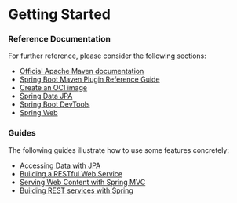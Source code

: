 # Getting Started

### Reference Documentation
For further reference, please consider the following sections:

* [Official Apache Maven documentation](https://maven.apache.org/guides/index.html)
* [Spring Boot Maven Plugin Reference Guide](https://docs.spring.io/spring-boot/docs/3.2.4.RELEASE/maven-plugin/reference/html/)
* [Create an OCI image](https://docs.spring.io/spring-boot/docs/3.2.4.RELEASE/maven-plugin/reference/html/#build-image)
* [Spring Data JPA](https://docs.spring.io/spring-boot/docs/3.2.4.RELEASE/reference/htmlsingle/index.html#data.sql.jpa-and-spring-data)
* [Spring Boot DevTools](https://docs.spring.io/spring-boot/docs/3.2.4.RELEASE/reference/htmlsingle/index.html#using.devtools)
* [Spring Web](https://docs.spring.io/spring-boot/docs/3.2.4.RELEASE/reference/htmlsingle/index.html#web)

### Guides
The following guides illustrate how to use some features concretely:

* [Accessing Data with JPA](https://spring.io/guides/gs/accessing-data-jpa/)
* [Building a RESTful Web Service](https://spring.io/guides/gs/rest-service/)
* [Serving Web Content with Spring MVC](https://spring.io/guides/gs/serving-web-content/)
* [Building REST services with Spring](https://spring.io/guides/tutorials/rest/)

